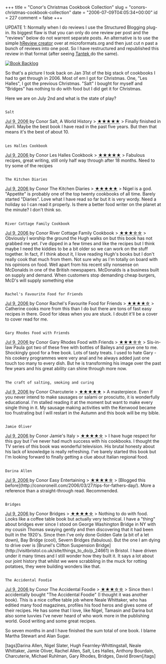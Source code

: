 +++
title = "Conor's Christmas Cookbook Collection"
slug = "conors-christmas-cookbook-collection"
date = "2006-07-09T04:05:34+00:00"
id = 227
comment = false
+++

UPDATE 1: Normally when I do reviews I use the Structured Blogging plug-in. Its biggest flaw is that you can only do one review per post and the "reviews" below do not warrent separate posts. An alternative is to use the simple [hReview creator](http://microformats.org/code/hreview/creator) over at microformats.org and then just cut n past a bunch of reviews into one post. So I have restructured and republished this review in that format (after seeing [Tantek ](http://tantek.com/log/2006/07.html#d07t1555)do the same).

[![Book Backlog](/images/flickr/2024_download/93714845_c94ec8ece0_c.jpg)](http://www.flickr.com/photos/bandon1/93714845/ "Photo Sharing")

So that's a picture I took back on Jan 31st of the big stack of cookbooks I had to get through in 2006\. Most of em I got for Christmas. One, "Les Halles", I got the previous Christmas. "Salt" I bought for myself and "Bridges" has nothing to do with food but I did get it for Christmas.

Here we are on July 2nd and what is the state of play?

<div class="hreview">
<span class="version" style="display:none">0.2</span>

## 
    Salt

  <abbr class="dtreviewed" title="20060709T1152++0100">
    Jul 9, 2006
  </abbr>
  by <span class="reviewer fn">Conor</span>
<span class="type" style="display:none">product</span>
  <span class="item fn">Salt, A World History
   </span>
  > <abbr class="rating" title="5">&#x2605;&#x2605;&#x2605;&#x2605;&#x2605;</abbr>
> Finally finished in April. Maybe the best book I have read in the past five years. But then that means it's the best of about 10.
</div>

<div class="hreview">
<span class="version" style="display:none">0.2</span>

## 
    Les Halles Cookbook

  <abbr class="dtreviewed" title="20060709T1152++0100">
    Jul 9, 2006
  </abbr>
  by <span class="reviewer fn">Conor</span>
<span class="type" style="display:none">product</span>
  <span class="item fn">Les Halles Cookbook
   </span>
  > <abbr class="rating" title="5">&#x2605;&#x2605;&#x2605;&#x2605;&#x2605;</abbr>
> Fabulous recipes, great writing, still only half way through after 18 months. Need to try some of the recipes
</div>

<div class="hreview">
<span class="version" style="display:none">0.2</span>

## 
    The Kitchen Diaries

  <abbr class="dtreviewed" title="20060709T1152++0100">
    Jul 9, 2006
  </abbr>
  by <span class="reviewer fn">Conor</span>
<span class="type" style="display:none">product</span>
  <span class="item fn">The Kitchen Diaries
   </span>
  > <abbr class="rating" title="5">&#x2605;&#x2605;&#x2605;&#x2605;&#x2605;</abbr>
> Nigel is a god. "Appetite" is probably one of the top twenty cookbooks of all time. Barely started "Diaries". Love what I have read so far but it is very wordy. Need a holiday so I can read it properly. Is there a better food writer on the planet at the minute? I don't think so.
</div>

<div class="hreview">
<span class="version" style="display:none">0.2</span>

## 
    River Cottage Family Cookbook

  <abbr class="dtreviewed" title="20060709T1152++0100">
    Jul 9, 2006
  </abbr>
  by <span class="reviewer fn">Conor</span>
<span class="type" style="display:none">product</span>
  <span class="item fn">River Cottage Family Cookbook
   </span>
  > <abbr class="rating" title="3">&#x2605;&#x2605;&#x2605;&#x2606&#x2606</abbr>
> Obviously I worship the ground the Hugh walks on but this book has not grabbed me yet. I've dipped in a few times and like the recipes but I think maybe I need the kiddies to be a bit older so we can work on the stuff together. In fact, if I think about it, I love reading Hugh's books but I don't really cook that much from them. Not sure why as I'm totally on board with his opinions on food. Well apart from his recent silly nonsense on McDonalds in one of the British newspapers. McDonalds is a business built on supply and demand. When customers stop demanding cheap burgers, McD's will supply something else
</div>

<div class="hreview">
<span class="version" style="display:none">0.2</span>

## 
    Rachel's Favourite Food for Friends

  <abbr class="dtreviewed" title="20060709T1152++0100">
    Jul 9, 2006
  </abbr>
  by <span class="reviewer fn">Conor</span>
<span class="type" style="display:none">product</span>
  <span class="item fn">Rachel's Favourite Food for Friends
   </span>
  > <abbr class="rating" title="4">&#x2605;&#x2605;&#x2605;&#x2605;&#x2606</abbr>
> Catherine cooks more from this than I do but there are tons of fast easy recipes in there. Good for ideas when you are stuck. I doubt it'll be a cover to cover read for me.
</div>

<div class="hreview">
<span class="version" style="display:none">0.2</span>

## 
    Gary Rhodes Food with Friends

  <abbr class="dtreviewed" title="20060709T1152++0100">
    Jul 9, 2006
  </abbr>
  by <span class="reviewer fn">Conor</span>
<span class="type" style="display:none">product</span>
  <span class="item fn">Gary Rhodes Food with Friends
   </span>
  > <abbr class="rating" title="3">&#x2605;&#x2605;&#x2605;&#x2606&#x2606</abbr>
> Sis-in-law Paula got two of these free with bottles of Baileys and gave one to me. Shockingly good for a free book. Lots of tasty treats. I used to hate Gary - his cookery programmes were very anal and he always added just one touch too many to every dish. But he is transforming his image over the past few years and his great ability can shine through more now.
</div>

<div class="hreview">
<span class="version" style="display:none">0.2</span>

## 
    The craft of salting, smoking and curing

  <abbr class="dtreviewed" title="20060709T1152++0100">
    Jul 9, 2006
  </abbr>
  by <span class="reviewer fn">Conor</span>
<span class="type" style="display:none">product</span>
  <span class="item fn">Charcuterie
   </span>
  > <abbr class="rating" title="5">&#x2605;&#x2605;&#x2605;&#x2605;&#x2605;</abbr>
>  A masterpiece. Even if you never intend to make sausages or salami or prosciutto, it is wonderfully educational. I'm stalled reading it at the moment but want to make every single thing in it. My sausage making activities with the Kenwood became too frustrating but I will restart in the Autumn and this book will be my bible.
</div>

<div class="hreview">
<span class="version" style="display:none">0.2</span>

## 
    Jamie Oliver

  <abbr class="dtreviewed" title="20060709T1152++0100">
    Jul 9, 2006
  </abbr>
  by <span class="reviewer fn">Conor</span>
<span class="type" style="display:none">product</span>
  <span class="item fn">Jamie's Italy
   </span>
  > <abbr class="rating" title="4">&#x2605;&#x2605;&#x2605;&#x2605;&#x2606</abbr>
> I have huge respect for this guy but I've never had much success with his cookbooks. I thought the TV series of this book was wonderful television. His brutal honesty about his lack of knowledge is really refreshing. I've barely started this book but I'm looking forward to finally getting a clue about Italian regional food.
</div>

<div class="hreview">
<span class="version" style="display:none">0.2</span>

## 
    Darina Allen

  <abbr class="dtreviewed" title="20060709T1152++0100">
    Jul 9, 2006
  </abbr>
  by <span class="reviewer fn">Conor</span>
<span class="type" style="display:none">product</span>
  <span class="item fn">Easy Entertaining
   </span>
  > <abbr class="rating" title="4">&#x2605;&#x2605;&#x2605;&#x2605;&#x2606</abbr>
> [Blogged this before](http://conoroneill.com/2006/03/27/tips-for-fathers-day/). More a reference than a straight-through read. Recommended.
</div>

<div class="hreview">
<span class="version" style="display:none">0.2</span>

## 
    Bridges

  <abbr class="dtreviewed" title="20060709T1152++0100">
    Jul 9, 2006
  </abbr>
  by <span class="reviewer fn">Conor</span>
<span class="type" style="display:none">product</span>
  <span class="item fn">Bridges
   </span>
  > <abbr class="rating" title="4">&#x2605;&#x2605;&#x2605;&#x2605;&#x2606</abbr>
> Nothing to do with food. Looks like a coffee table book but actually very technical. I have a "thing" about bridges ever since I stood on George Washington Bridge in NY with my cousin Thomas swaying gently and then discovering that it had been built in the 1920's. Since then I've only done Golden Gate (a bit of a let down), Bay Bridge (cool), Severn Bridges (fabulous). But the one I am dying to drive over is [Brunel's Clifton Suspension Bridge](http://visitbristol.co.uk/site/things_to_do/p_24661) in Bristol. I have driven under it many times and I still wonder how they built it. It says a lot about our joint history that whilst we were scrabbling in the muck for rotting potatoes, they were building wonders like that.
</div>

<div class="hreview">
<span class="version" style="display:none">0.2</span>

## 
    The Accidental Foodie

  <abbr class="dtreviewed" title="20060709T1152++0100">
    Jul 9, 2006
  </abbr>
  by <span class="reviewer fn">Conor</span>
<span class="type" style="display:none">product</span>
  <span class="item fn">The Accidental Foodie
   </span>
  > <abbr class="rating" title="3">&#x2605;&#x2605;&#x2605;&#x2606&#x2606</abbr>
> Since then I accidentally bought "The Accidental Foodie" (I thought it was another book). This is a nice coffee table job where Neale Whittaker, who has editied many food magazines, profiles his food heros and gives some of their recipes. He has some that I love, like Nigel, Tamasin and Darina but also some luvvies I've never heard of who work more in the publishing world. Good writing and some great recipes.
</div>

So seven months in and I have finished the sum total of one book. I blame Martha Stewart and Alan Sugar.

[tags]Darina Allen, Nigel Slater, Hugh Fearnley-Whittingstall, Neale Whittaker, Jamie Oliver, Rachel Allen, Salt, Les Halles, Anthony Bourdain, Charcuterie, Michael Ruhlman, Gary Rhodes, Bridges, David Brown[/tags] 
 
